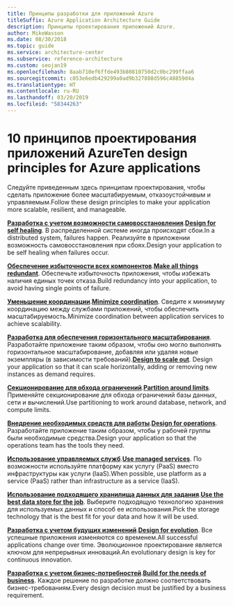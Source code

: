 ```yaml
---
title: Принципы разработки для приложений Azure
titleSuffix: Azure Application Architecture Guide
description: Принципы проектирования приложений Azure.
author: MikeWasson
ms.date: 08/30/2018
ms.topic: guide
ms.service: architecture-center
ms.subservice: reference-architecture
ms.custom: seojan19
ms.openlocfilehash: 8aab710ef6ffde493b80810750d2c0bc299ffaa6
ms.sourcegitcommit: c053e6edb429299a0ad9b327888d596c48859d4a
ms.translationtype: HT
ms.contentlocale: ru-RU
ms.lasthandoff: 03/20/2019
ms.locfileid: "58344263"
---
```

# <a name="ten-design-principles-for-azure-applications"></a><span data-ttu-id="54849-103">10 принципов проектирования приложений Azure</span><span class="sxs-lookup"><span data-stu-id="54849-103">Ten design principles for Azure applications</span></span>

<span data-ttu-id="54849-104">Следуйте приведенным здесь принципам проектирования, чтобы сделать приложение более масштабируемым, отказоустойчивым и управляемым.</span><span class="sxs-lookup"><span data-stu-id="54849-104">Follow these design principles to make your application more scalable, resilient, and manageable.</span></span>

<span data-ttu-id="54849-105">**[Разработка с учетом возможности самовосстановления](self-healing.md)**.</span><span class="sxs-lookup"><span data-stu-id="54849-105">**[Design for self healing](self-healing.md)**.</span></span> <span data-ttu-id="54849-106">В распределенной системе иногда происходят сбои.</span><span class="sxs-lookup"><span data-stu-id="54849-106">In a distributed system, failures happen.</span></span> <span data-ttu-id="54849-107">Реализуйте в приложении возможность самовосстановления при сбоях.</span><span class="sxs-lookup"><span data-stu-id="54849-107">Design your application to be self healing when failures occur.</span></span>

<span data-ttu-id="54849-108">**[Обеспечение избыточности всех компонентов](redundancy.md)**.</span><span class="sxs-lookup"><span data-stu-id="54849-108">**[Make all things redundant](redundancy.md)**.</span></span> <span data-ttu-id="54849-109">Обеспечьте избыточность приложения, чтобы избежать наличия единых точек отказа.</span><span class="sxs-lookup"><span data-stu-id="54849-109">Build redundancy into your application, to avoid having single points of failure.</span></span>

<span data-ttu-id="54849-110">**[Уменьшение координации](minimize-coordination.md)**.</span><span class="sxs-lookup"><span data-stu-id="54849-110">**[Minimize coordination](minimize-coordination.md)**.</span></span> <span data-ttu-id="54849-111">Сведите к минимуму координацию между службами приложений, чтобы обеспечить масштабируемость.</span><span class="sxs-lookup"><span data-stu-id="54849-111">Minimize coordination between application services to achieve scalability.</span></span>

<span data-ttu-id="54849-112">**[Разработка для обеспечения горизонтального масштабирования](scale-out.md)**. Разработайте приложение таким образом, чтобы оно могло выполнять горизонтальное масштабирование, добавляя или удаляя новые экземпляры (в зависимости требований).</span><span class="sxs-lookup"><span data-stu-id="54849-112">**[Design to scale out](scale-out.md)**. Design your application so that it can scale horizontally, adding or removing new instances as demand requires.</span></span>

<span data-ttu-id="54849-113">**[Секционирование для обхода ограничений](partition.md)**.</span><span class="sxs-lookup"><span data-stu-id="54849-113">**[Partition around limits](partition.md)**.</span></span> <span data-ttu-id="54849-114">Применяйте секционирование для обхода ограничений базы данных, сети и вычислений.</span><span class="sxs-lookup"><span data-stu-id="54849-114">Use partitioning to work around database, network, and compute limits.</span></span>

<span data-ttu-id="54849-115">**[Внедрение необходимых средств для работы](design-for-operations.md)**.</span><span class="sxs-lookup"><span data-stu-id="54849-115">**[Design for operations](design-for-operations.md)**.</span></span> <span data-ttu-id="54849-116">Разработайте приложение таким образом, чтобы у рабочей группы были необходимые средства.</span><span class="sxs-lookup"><span data-stu-id="54849-116">Design your application so that the operations team has the tools they need.</span></span>

<span data-ttu-id="54849-117">**[Использование управляемых служб](managed-services.md)**.</span><span class="sxs-lookup"><span data-stu-id="54849-117">**[Use managed services](managed-services.md)**.</span></span> <span data-ttu-id="54849-118">По возможности используйте платформу как услугу (PaaS) вместо инфраструктуры как услуги (IaaS).</span><span class="sxs-lookup"><span data-stu-id="54849-118">When possible, use platform as a service (PaaS) rather than infrastructure as a service (IaaS).</span></span>

<span data-ttu-id="54849-119">**[Использование подходящего хранилища данных для задания](use-the-best-data-store.md)**.</span><span class="sxs-lookup"><span data-stu-id="54849-119">**[Use the best data store for the job](use-the-best-data-store.md)**.</span></span> <span data-ttu-id="54849-120">Выберите подходящую технологию хранения для используемых данных и способ ее использования.</span><span class="sxs-lookup"><span data-stu-id="54849-120">Pick the storage technology that is the best fit for your data and how it will be used.</span></span>

<span data-ttu-id="54849-121">**[Разработка с учетом будущих изменений](design-for-evolution.md)**.</span><span class="sxs-lookup"><span data-stu-id="54849-121">**[Design for evolution](design-for-evolution.md)**.</span></span> <span data-ttu-id="54849-122">Все успешные приложения изменяются со временем.</span><span class="sxs-lookup"><span data-stu-id="54849-122">All successful applications change over time.</span></span> <span data-ttu-id="54849-123">Эволюционное проектирование является ключом для непрерывных инноваций.</span><span class="sxs-lookup"><span data-stu-id="54849-123">An evolutionary design is key for continuous innovation.</span></span>

<span data-ttu-id="54849-124">**[Разработка с учетом бизнес-потребностей](build-for-business.md)**.</span><span class="sxs-lookup"><span data-stu-id="54849-124">**[Build for the needs of business](build-for-business.md)**.</span></span> <span data-ttu-id="54849-125">Каждое решение по разработке должно соответствовать бизнес-требованиям.</span><span class="sxs-lookup"><span data-stu-id="54849-125">Every design decision must be justified by a business requirement.</span></span>
